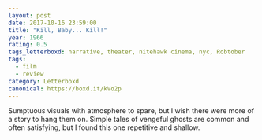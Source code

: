 ```yaml
---
layout: post 
date: 2017-10-16 23:59:00
title: "Kill, Baby... Kill!"
year: 1966
rating: 0.5
tags_letterboxd: narrative, theater, nitehawk cinema, nyc, Robtober
tags:
  - film
  - review
category: Letterboxd
canonical: https://boxd.it/kVo2p
---
```


Sumptuous visuals with atmosphere to spare, but I wish there were more of a story to hang them on. Simple tales of vengeful ghosts are common and often satisfying, but I found this one repetitive and shallow.